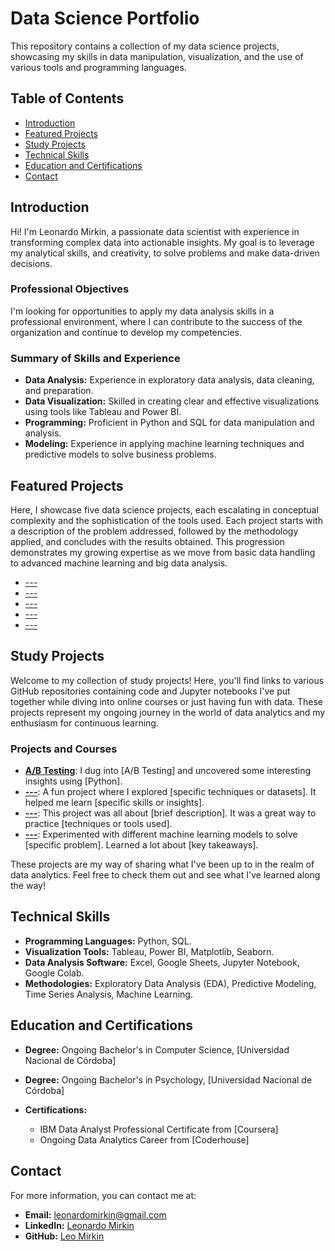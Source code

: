 # Data Science Portfolio

This repository contains a collection of my data science projects, showcasing my skills in data manipulation, visualization, and the use of various tools and programming languages.

## Table of Contents
- [Introduction](#introduction)
- [Featured Projects](#featured-projects)
- [Study Projects](#study-projects)
- [Technical Skills](#technical-skills)
- [Education and Certifications](#education-and-certifications)
- [Contact](#contact)

## Introduction
Hi! I'm Leonardo Mirkin, a passionate data scientist with experience in transforming complex data into actionable insights. My goal is to leverage my analytical skills, and creativity, to solve problems and make data-driven decisions.

### Professional Objectives
I'm looking for opportunities to apply my data analysis skills in a professional environment, where I can contribute to the success of the organization and continue to develop my competencies.

### Summary of Skills and Experience
- **Data Analysis:** Experience in exploratory data analysis, data cleaning, and preparation.
- **Data Visualization:** Skilled in creating clear and effective visualizations using tools like Tableau and Power BI.
- **Programming:** Proficient in Python and SQL for data manipulation and analysis.
- **Modeling:** Experience in applying machine learning techniques and predictive models to solve business problems.

## Featured Projects
Here, I showcase five data science projects, each escalating in conceptual complexity and the sophistication of the tools used. Each project starts with a description of the problem addressed, followed by the methodology applied, and concludes with the results obtained. This progression demonstrates my growing expertise as we move from basic data handling to advanced machine learning and big data analysis.

- [---](Projects/--/README.md)
- [---](Projects/--/README.md)
- [---](Projects/--/README.md)
- [---](Projects/--/README.md)
- [---](Projects/--/README.md)

## Study Projects

Welcome to my collection of study projects! Here, you'll find links to various GitHub repositories containing code and Jupyter notebooks I've put together while diving into online courses or just having fun with data. These projects represent my ongoing journey in the world of data analytics and my enthusiasm for continuous learning.

### Projects and Courses

- **[A/B Testing](Study%20Projects/A_B_Testing.ipynb)**: I dug into [A/B Testing] and uncovered some interesting insights using [Python].
- **[---](Projects/Study/project-repo)**: A fun project where I explored [specific techniques or datasets]. It helped me learn [specific skills or insights].
- **[---](Projects/Study/project-repo)**: This project was all about [brief description]. It was a great way to practice [techniques or tools used].
- **[---](Projects/Study/project-repo)**: Experimented with different machine learning models to solve [specific problem]. Learned a lot about [key takeaways].

These projects are my way of sharing what I've been up to in the realm of data analytics. Feel free to check them out and see what I've learned along the way!

## Technical Skills
- **Programming Languages:** Python, SQL.
- **Visualization Tools:** Tableau, Power BI, Matplotlib, Seaborn.
- **Data Analysis Software:** Excel, Google Sheets, Jupyter Notebook, Google Colab.
- **Methodologies:** Exploratory Data Analysis (EDA), Predictive Modeling, Time Series Analysis, Machine Learning.

## Education and Certifications
- **Degree:** Ongoing Bachelor's in Computer Science, [Universidad Nacional de Córdoba]
- **Degree:** Ongoing Bachelor's in Psychology, [Universidad Nacional de Córdoba]
- **Certifications:**
  
  - IBM Data Analyst Professional Certificate from [Coursera]
  - Ongoing Data Analytics Career from [Coderhouse]

## Contact
For more information, you can contact me at:
- **Email:** [leonardomirkin@gmail.com](mailto:leonardomirkin@gmail.com)
- **LinkedIn:** [Leonardo Mirkin](https://www.linkedin.com/in/leonardomirkin)
- **GitHub:** [Leo Mirkin](https://github.com/leomirkin)
